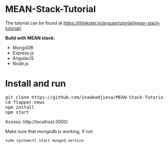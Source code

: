 # MEAN-Stack-Tutorial

<p>The tutorial can be found at <a href="https://thinkster.io/angulartutorial/mean-stack-tutorial/"></a><a href="https://thinkster.io/angulartutorial/mean-stack-tutorial/">https://thinkster.io/angulartutorial/mean-stack-tutorial/</a>.

<p><strong>Build with MEAN stack:</strong></p>

<ul>
<li>MongoDB</li>
<li>Express.js</li>
<li>AngularJS</li>
<li>Node.js</li>
</ul>

<h1>Install and run</h1>

<div class="highlight highlight-source-shell"><pre>git clone https://github.com/inaabadjieva/MEAN-Stack-Tutorial.git
<span class="pl-c1">cd</span> flapper-news
npm install
npm start</pre></div>

<p>Access: http://localhost:3000/</p>

<p>Make sure that mongodb is working, if not:</p>

<pre><code>sudo systemctl start mongod.service
</code></pre>


